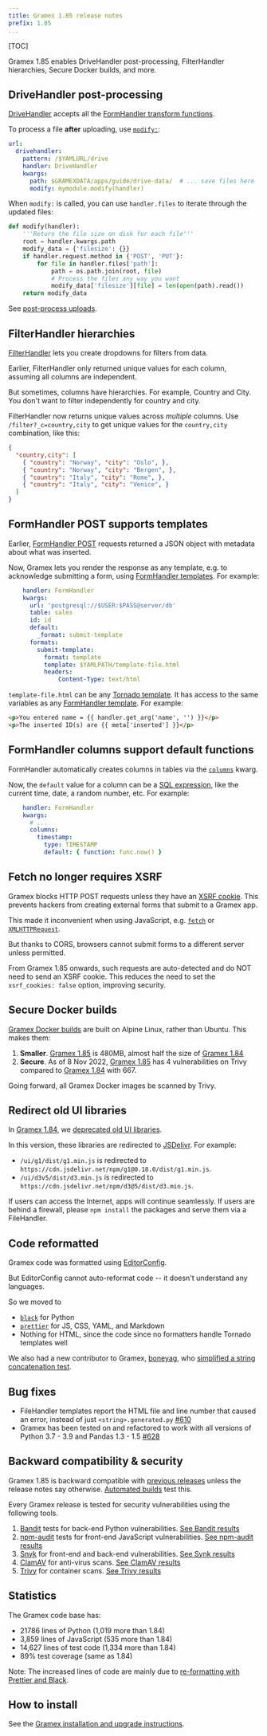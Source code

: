 ```yaml
---
title: Gramex 1.85 release notes
prefix: 1.85
...
```


[TOC]

Gramex 1.85 enables DriveHandler post-processing, FilterHandler hierarchies, Secure Docker builds, and more.

## DriveHandler post-processing

[DriveHandler](../../drivehandler/) accepts all the [FormHandler transform functions](../../formhandler/#formhandler-transforms).

To process a file **after** uploading, use [`modify:`](../../formhandler/#formhandler-modify):

```yaml
url:
  drivehandler:
    pattern: /$YAMLURL/drive
    handler: DriveHandler
    kwargs:
      path: $GRAMEXDATA/apps/guide/drive-data/  # ... save files here
      modify: mymodule.modify(handler)
```

When `modify:` is called, you can use `handler.files` to iterate through the updated files:

```python
def modify(handler):
    '''Return the file size on disk for each file'''
    root = handler.kwargs.path
    modify_data = {'filesize': {}}
    if handler.request.method in {'POST', 'PUT'}:
        for file in handler.files['path']:
            path = os.path.join(root, file)
            # Process the files any way you want
            modify_data['filesize'][file] = len(open(path).read())
    return modify_data
```

See [post-process uploads](../../drivehandler/#post-process-uploads).

## FilterHandler hierarchies

[FilterHandler](../../filterhandler/) lets you create dropdowns for filters from data.

Earlier, FilterHandler only returned unique values for each column, assuming all columns are independent.

But sometimes, columns have hierarchies. For example, Country and City. You don't want to filter independently for country and city.

FilterHandler now returns unique values across *multiple* columns. Use `/filter?_c=country,city` to get unique values for the `country,city` combination, like this:

```json
{
  "country,city": [
    { "country": "Norway", "city": "Oslo", },
    { "country": "Norway", "city": "Bergen", },
    { "country": "Italy", "city": "Rome", },
    { "country": "Italy", "city": "Venice", }
  ]
}
```

## FormHandler POST supports templates

Earlier, [FormHandler POST](../../formhandler/#formhandler-post) requests returned a JSON object with
metadata about what was inserted.

Now, Gramex lets you render the response as any template, e.g. to acknowledge submitting a form,
using [FormHandler templates](../../formhandler/#formhandler-templates). For example:

```yaml
    handler: FormHandler
    kwargs:
      url: 'postgresql://$USER:$PASS@server/db'
      table: sales
      id: id
      default:
        _format: submit-template
      formats:
        submit-template:
          format: template
          template: $YAMLPATH/template-file.html
          headers:
              Content-Type: text/html
```

`template-file.html` can be any [Tornado template](../../filehandler/#templates). It has access to the
same variables as any [FormHandler template](../../formhandler/#formhandler-templates). For example:

```html
<p>You entered name = {{ handler.get_arg('name', '') }}</p>
<p>The inserted ID(s) are {{ meta['inserted'] }}</p>
```


## FormHandler columns support default functions

FormHandler automatically creates columns in tables via the
[`columns`](../../formhandler/#formhandler-columns) kwarg.

Now, the `default` value for a column can be a
[SQL expression](https://docs.sqlalchemy.org/en/14/core/functions.html),
like the current time, date, a random number, etc. For example:

```yaml
    handler: FormHandler
    kwargs:
      # ...
      columns:
        timestamp:
          type: TIMESTAMP
          default: { function: func.now() }
```

## Fetch no longer requires XSRF

Gramex blocks HTTP POST requests unless they have an [XSRF cookie](../../filehandler/#xsrf).
This prevents hackers from creating external forms that submit to a Gramex app.

This made it inconvenient when using JavaScript,
e.g. [`fetch`](https://developer.mozilla.org/en-US/docs/Web/API/Fetch_API) or
[`XMLHTTPRequest`](https://developer.mozilla.org/en-US/docs/Web/API/XMLHttpRequest).

But thanks to CORS, browsers cannot submit forms to a different server unless permitted.

From Gramex 1.85 onwards, such requests are auto-detected and do NOT need to send an XSRF cookie.
This reduces the need to set the `xsrf_cookies: false` option, improving security.

## Secure Docker builds

[Gramex Docker builds](https://hub.docker.com/r/gramener/gramex) are built on Alpine Linux, rather than Ubuntu.
This makes them:

1. **Smaller**.
   [Gramex 1.85](https://hub.docker.com/layers/gramener/gramex/1.85.0/images/sha256-982aa204924dd8ac1e50e16bc2c317b977cd1a71da398b2062a5f7c9fcb0d2e5?context=explore)
   is 480MB, almost half the size of
   [Gramex 1.84](https://hub.docker.com/layers/gramener/gramex/1.84.0/images/sha256-f7a73b2485487ee9e5b1c351e0a4e2625108f63c5a1c251e562c393d4cd8c1c8?context=explore)
2. **Secure**. As of 8 Nov 2022,
   [Gramex 1.85](https://trivy.dev/results/?image=gramener/gramex:1.85.0) has 4 vulnerabilities on Trivy compared to
   [Gramex 1.84](https://trivy.dev/results/?image=gramener/gramex:1.84.0) with 667.

Going forward, all Gramex Docker images be scanned by Trivy.

## Redirect old UI libraries

In [Gramex 1.84](../1.84/), we [deprecated old UI libraries](../1.84/#deprecate-old-ui-libraries).

In this version, these libraries are redirected to [JSDelivr](https://jsdelivr.com/). For example:

- `/ui/g1/dist/g1.min.js` is redirected to `https://cdn.jsdelivr.net/npm/g1@0.18.0/dist/g1.min.js`.
- `/ui/d3v5/dist/d3.min.js` is redirected to `https://cdn.jsdelivr.net/npm/d3@5/dist/d3.min.js`.

If users can access the Internet, apps will continue seamlessly.
If users are behind a firewall, please `npm install` the packages and serve them via a FileHandler.

## Code reformatted

Gramex code was formatted using [EditorConfig](https://editorconfig.org/).

But EditorConfig cannot auto-reformat code -- it doesn't understand any languages.

So we moved to

- [`black`](https://black.readthedocs.io/) for Python
- [`prettier`](https://prettier.io/) for JS, CSS, YAML, and Markdown
- Nothing for HTML, since the code since no formatters handle Tornado templates well

We also had a new contributor to Gramex, [boneyag](https://github.com/boneyag), who
[simplified a string concatenation test](https://github.com/gramener/gramex/pull/604/files).

## Bug fixes

- FileHandler templates report the HTML file and line number that caused an error, instead of just `<string>.generated.py`
  [#610](https://github.com/gramener/gramex/pull/610)
- Gramex has been tested on and refactored to work with all versions of Python 3.7 - 3.9 and Pandas 1.3 - 1.5
  [#628](https://github.com/gramener/gramex/pull/628)

## Backward compatibility & security

Gramex 1.85 is backward compatible with [previous releases](../) unless the release notes say otherwise.
[Automated builds](https://travis-ci.com/github/gramener/gramex/builds) test this.

Every Gramex release is tested for security vulnerabilities using the following tools.

1. [Bandit](https://bandit.readthedocs.io/) tests for back-end Python vulnerabilities.
   [See Bandit results](https://github.com/gramener/gramex/blob/master/reports/bandit.txt)
2. [npm-audit](https://docs.npmjs.com/cli/v6/commands/npm-audit) tests for front-end JavaScript vulnerabilities.
   [See npm-audit results](https://github.com/gramener/gramex/blob/master/reports/npm-audit.txt)
3. [Snyk](https://snyk.io/) for front-end and back-end vulnerabilities.
   [See Synk results](https://github.com/gramener/gramex/blob/master/reports/snyk.txt)
4. [ClamAV](https://www.clamav.net/) for anti-virus scans.
   [See ClamAV results](https://github.com/gramener/gramex/blob/master/reports/clamav.txt)
5. [Trivy](https://trivy.dev/) for container scans.
   [See Trivy results](https://github.com/gramener/gramex/blob/master/reports/trivy.txt)

## Statistics

The Gramex code base has:

- 21786 lines of Python (1,019 more than 1.84)
- 3,859 lines of JavaScript (535 more than 1.84)
- 14,627 lines of test code (1,334 more than 1.84)
- 89% test coverage (same as 1.84)

Note: The increased lines of code are mainly due to [re-formatting with Prettier and Black](#code-reformatted).

## How to install

See the [Gramex installation and upgrade instructions](../../install/).
